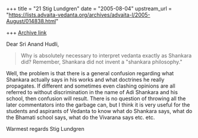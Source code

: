 +++
title = "21 Stig Lundgren"
date = "2005-08-04"
upstream_url = "https://lists.advaita-vedanta.org/archives/advaita-l/2005-August/014838.html"

+++
[Archive link](https://lists.advaita-vedanta.org/archives/advaita-l/2005-August/014838.html)

Dear Sri Anand Hudli,

> Why is absolutely necessary to interpret vedanta exactly as Shankara did? 
> Remember, Shankara did not invent a "shankara philosophy."

Well, the problem is that there is a general confusion regarding what 
Shankara actually says in his works and what doctrines he really propagates. 
If different and sometimes even clashing opinions are all referred to 
without discrimination in the name of Adi Shankara and his school, then 
confusion will result. There is no question of throwing all the later 
commentators into the garbage can, but I think it is very useful for the 
students and aspirants of Vedanta to know what do Shankara says, what do the 
Bhamati school says, what do the Vivarana says etc. etc.

Warmest regards
Stig Lundgren 



